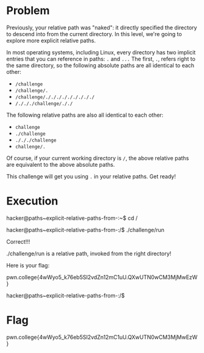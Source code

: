 # Problem
Previously, your relative path was "naked": it directly specified the directory to descend into from the current directory. In this level, we're going to explore more explicit relative paths.

In most operating systems, including Linux, every directory has two implicit entries that you can reference in paths: `.` and `...` The first, `.`, refers right to the same directory, so the following absolute paths are all identical to each other:

- `/challenge`
- `/challenge/.`
- `/challenge/./././././././././`
- `/./././challenge/././`

The following relative paths are also all identical to each other:

- `challenge`
- `./challenge`
- `./././challenge`
- `challenge/.`

Of course, if your current working directory is `/`, the above relative paths are equivalent to the above absolute paths.

This challenge will get you using `.` in your relative paths. Get ready!
# Execution
hacker@paths~explicit-relative-paths-from-:~$ cd /

hacker@paths~explicit-relative-paths-from-:/$ ./challenge/run

Correct!!!

./challenge/run is a relative path, invoked from the right directory!

Here is your flag:

pwn.college{4wWyo5_k76eb5SI2vdZn12mC1uU.QXwUTN0wCM3MjMwEzW}

hacker@paths~explicit-relative-paths-from-:/$ 
# Flag
pwn.college{4wWyo5_k76eb5SI2vdZn12mC1uU.QXwUTN0wCM3MjMwEzW}
